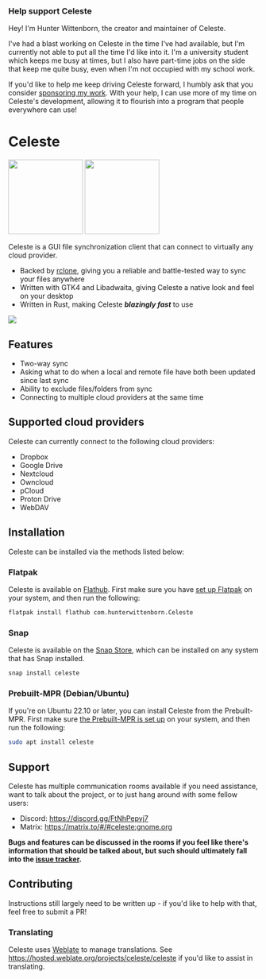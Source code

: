 ### Help support Celeste
Hey! I'm Hunter Wittenborn, the creator and maintainer of Celeste.

I've had a blast working on Celeste in the time I've had available, but I'm currently not able to put all the time I'd like into it. I'm a university student which keeps me busy at times, but I also have part-time jobs on the side that keep me quite busy, even when I'm not occupied with my school work.

If you'd like to help me keep driving Celeste forward, I humbly ask that you consider [sponsoring my work](https://github.com/sponsors/hwittenborn). With your help, I can use more of my time on Celeste's development, allowing it to flourish into a program that people everywhere can use!

# Celeste
<a href="https://flathub.org/apps/details/com.hunterwittenborn.Celeste"><img width="150" src="https://flathub.org/assets/badges/flathub-badge-i-en.svg" /></a>
<a href="https://snapcraft.io/celeste"><img width="150" src="https://snapcraft.io/static/images/badges/en/snap-store-black.svg" /></a>

Celeste is a GUI file synchronization client that can connect to virtually any cloud provider.

- Backed by [rclone](https://rclone.org/), giving you a reliable and battle-tested way to sync your files anywhere
- Written with GTK4 and Libadwaita, giving Celeste a native look and feel on your desktop
- Written in Rust, making Celeste ***blazingly fast*** to use

![](/assets/main-window.png)

## Features
- Two-way sync
- Asking what to do when a local and remote file have both been updated since last sync
- Ability to exclude files/folders from sync
- Connecting to multiple cloud providers at the same time

## Supported cloud providers
Celeste can currently connect to the following cloud providers:
- Dropbox
- Google Drive
- Nextcloud
- Owncloud
- pCloud
- Proton Drive
- WebDAV

## Installation
Celeste can be installed via the methods listed below:

### Flatpak
Celeste is available on [Flathub](https://flathub.org/apps/details/com.hunterwittenborn.Celeste). First make sure you have [set up Flatpak](https://flatpak.org/setup/) on your system, and then run the following:

```sh
flatpak install flathub com.hunterwittenborn.Celeste
```

### Snap
Celeste is available on the [Snap Store](https://snapcraft.io/celeste), which can be installed on any system that has Snap installed.

```sh
snap install celeste
```

### Prebuilt-MPR (Debian/Ubuntu)
If you're on Ubuntu 22.10 or later, you can install Celeste from the Prebuilt-MPR. First make sure [the Prebuilt-MPR is set up](https://docs.makedeb.org/prebuilt-mpr/getting-started/) on your system, and then run the following:

```sh
sudo apt install celeste
```

## Support
Celeste has multiple communication rooms available if you need assistance, want to talk about the project, or to just hang around with some fellow users:
- Discord: https://discord.gg/FtNhPepvj7
- Matrix: https://matrix.to/#/#celeste:gnome.org

**Bugs and features can be discussed in the rooms if you feel like there's information that should be talked about, but such should ultimately fall into the [issue tracker](https://github.com/hwittenborn/celeste/issues).**

## Contributing
Instructions still largely need to be written up - if you'd like to help with that, feel free to submit a PR!

### Translating
Celeste uses [Weblate](https://weblate.org) to manage translations. See <https://hosted.weblate.org/projects/celeste/celeste> if you'd like to assist in translating.
